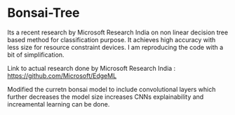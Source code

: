 # Bonsai-Tree


Its a recent research by Microsoft Research India on non linear decision tree based method for classification purpose. It achieves high accuracy with less size for resource constraint devices. I am reproducing the code with a bit of simplification.


Link to actual research done by Microsoft Research India : https://github.com/Microsoft/EdgeML

Modified the curretn bonsai model to include convolutional layers which further decreases the model size increases CNNs explainability and increamental learning can be done. 
